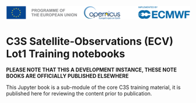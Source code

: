 ![logo](./img/LogoLine_EC_Cop_ECMWF.png)


# C3S Satellite-Observations (ECV) Lot1 Training notebooks

**PLEASE NOTE THAT THIS A DEVELOPMENT INSTANCE, THESE NOTE BOOKS ARE OFFICIALLY PUBLISHED ELSEWHERE**

This Jupyter book is a sub-module of the core C3S training material, it is published here for reviewing the
content prior to publication.